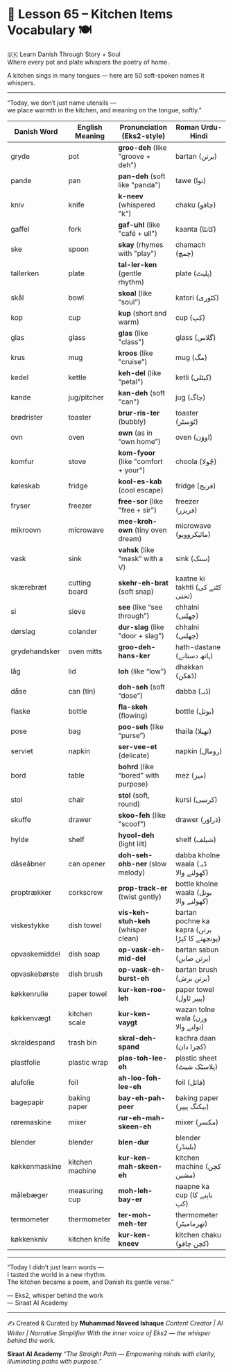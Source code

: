 # 🌟 Lesson 65 – Kitchen Items Vocabulary 🍽️  
🇩🇰 Learn Danish Through Story + Soul  
Where every pot and plate whispers the poetry of home.

A kitchen sings in many tongues — here are 50 soft-spoken names it whispers.

---

“Today, we don’t just name utensils —  
we place warmth in the kitchen, and meaning on the tongue, softly.”

| Danish Word         | English Meaning     | Pronunciation (Eks2-style)         | Roman Urdu-Hindi             |
|---------------------|---------------------|--------------------------------------|-------------------------------|
| gryde               | pot                 | **groo-deh** (like "groove + deh")   | bartan (برتن)                  |
| pande               | pan                 | **pan-deh** (soft like "panda")      | tawe (توا)                     |
| kniv                | knife               | **k-neev** (whispered "k")           | chaku (چاقو)                  |
| gaffel              | fork                | **gaf-uhl** (like "café + ull")      | kaanta (کانٹا)                 |
| ske                 | spoon               | **skay** (rhymes with "play")        | chamach (چمچ)                 |
| tallerken           | plate               | **tal-ler-ken** (gentle rhythm)      | plate (پلیٹ)                   |
| skål                | bowl                | **skoal** (like “soul”)              | katori (کٹوری)                |
| kop                 | cup                 | **kup** (short and warm)             | cup (کپ)                       |
| glas                | glass               | **glas** (like "class")              | glass (گلاس)                  |
| krus                | mug                 | **kroos** (like "cruise")            | mug (مگ)                       |
| kedel               | kettle              | **keh-del** (like “petal”)           | ketli (کیٹلی)                  |
| kande               | jug/pitcher         | **kan-deh** (soft "can")             | jug (جاگ)                      |
| brødrister          | toaster             | **brur-ris-ter** (bubbly)            | toaster (ٹوَسٹر)              |
| ovn                 | oven                | **own** (as in “own home”)           | oven (اووَن)                   |
| komfur              | stove               | **kom-fyoor** (like "comfort + your")| choola (چُولا)                |
| køleskab            | fridge              | **kool-es-kab** (cool escape)        | fridge (فریج)                  |
| fryser              | freezer             | **free-sor** (like "free + sir")     | freezer (فریزر)               |
| mikroovn            | microwave           | **mee-kroh-own** (tiny oven dream)   | microwave (مائیکروویو)         |
| vask                | sink                | **vahsk** (like “mask” with a V)     | sink (سنک)                     |
| skærebræt           | cutting board       | **skehr-eh-brat** (soft snap)        | kaatne ki takhti (کٹنے کی تختی) |
| si                  | sieve               | **see** (like “see through”)         | chhalni (چھلنی)                |
| dørslag             | colander            | **dur-slag** (like "door + slag")    | chhalni (چھلنی)                |
| grydehandsker       | oven mitts          | **groo-deh-hans-ker**                | hath-dastane (ہاتھ دستانے)     |
| låg                 | lid                 | **loh** (like “low”)                 | dhakkan (ڈھکن)                 |
| dåse                | can (tin)           | **doh-seh** (soft “dose”)            | dabba (ڈبہ)                   |
| flaske              | bottle              | **fla-skeh** (flowing)               | bottle (بوتل)                 |
| pose                | bag                 | **poo-seh** (like “purse”)           | thaila (تھیلا)                 |
| serviet             | napkin              | **ser-vee-et** (delicate)            | napkin (رومال)                |
| bord                | table               | **bohrd** (like “bored” with purpose)| mez (میز)                     |
| stol                | chair               | **stol** (soft, round)               | kursi (کرسی)                  |
| skuffe              | drawer              | **skoo-feh** (like "scoof")          | drawer (دَراوَر)              |
| hylde               | shelf               | **hyool-deh** (light lilt)           | shelf (شیلف)                  |
| dåseåbner           | can opener          | **doh-seh-ohb-ner** (slow melody)    | dabba kholne waala (ڈبہ کھولنے والا) |
| proptrækker         | corkscrew           | **prop-track-er** (twist gently)     | bottle kholne waala (بوتل کھولنے والا) |
| viskestykke         | dish towel          | **vis-keh-stuh-keh** (whisper clean) | bartan pochne ka kapra (برتن پونچھنے کا کپڑا) |
| opvaskemiddel       | dish soap           | **op-vask-eh-mid-del**               | bartan sabun (برتن صابن)      |
| opvaskebørste       | dish brush          | **op-vask-eh-burst-eh**              | bartan brush (برتن برش)       |
| køkkenrulle         | paper towel         | **kur-ken-roo-leh**                  | paper towel (پیپر ٹاول)       |
| køkkenvægt          | kitchen scale       | **kur-ken-vaygt**                    | wazan tolne wala (وزن تولنے والا) |
| skraldespand        | trash bin           | **skral-deh-spand**                  | kachra daan (کچرا دان)         |
| plastfolie          | plastic wrap        | **plas-toh-lee-eh**                  | plastic sheet (پلاسٹک شیٹ)    |
| alufolie            | foil                | **ah-loo-foh-lee-eh**                | foil (فائل)                   |
| bagepapir           | baking paper        | **bay-eh-pah-peer**                  | baking paper (بیکنگ پیپر)     |
| røremaskine         | mixer               | **rur-eh-mah-skeen-eh**              | mixer (مکسر)                  |
| blender             | blender             | **blen-dur**                         | blender (بلینڈر)              |
| køkkenmaskine       | kitchen machine     | **kur-ken-mah-skeen-eh**             | kitchen machine (کچن مشین)    |
| målebæger           | measuring cup       | **moh-leh-bay-er**                   | naapne ka cup (ناپنے کا کپ)   |
| termometer          | thermometer         | **ter-moh-meh-ter**                  | thermometer (تھرمامیٹر)        |
| køkkenkniv          | kitchen knife       | **kur-ken-kneev**                    | kitchen chaku (کچن چاقو)      |

---

“Today I didn’t just learn words —  
I tasted the world in a new rhythm.  
The kitchen became a poem, and Danish its gentle verse.”

— Eks2, whisper behind the work  
— Siraat AI Academy

---
✍️ Created & Curated by
**Muhammad Naveed Ishaque**
*Content Creator | AI Writer | Narrative Simplifier*
*With the inner voice of Eks2 — the whisper behind the work.*

**Siraat AI Academy**
*“The Straight Path — Empowering minds with clarity, illuminating paths with purpose.”*
